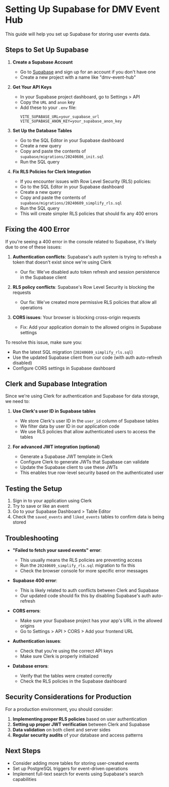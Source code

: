 # Setting Up Supabase for DMV Event Hub

This guide will help you set up Supabase for storing user events data.

## Steps to Set Up Supabase

1. **Create a Supabase Account**
   - Go to [Supabase](https://supabase.com/) and sign up for an account if you don't have one
   - Create a new project with a name like "dmv-event-hub"

2. **Get Your API Keys**
   - In your Supabase project dashboard, go to Settings > API
   - Copy the `URL` and `anon` key
   - Add these to your `.env` file:
     ```
     VITE_SUPABASE_URL=your_supabase_url
     VITE_SUPABASE_ANON_KEY=your_supabase_anon_key
     ```

3. **Set Up the Database Tables**
   - Go to the SQL Editor in your Supabase dashboard
   - Create a new query
   - Copy and paste the contents of `supabase/migrations/20240606_init.sql`
   - Run the SQL query

4. **Fix RLS Policies for Clerk Integration**
   - If you encounter issues with Row Level Security (RLS) policies:
   - Go to the SQL Editor in your Supabase dashboard
   - Create a new query
   - Copy and paste the contents of `supabase/migrations/20240609_simplify_rls.sql` 
   - Run the SQL query
   - This will create simpler RLS policies that should fix any 400 errors

## Fixing the 400 Error

If you're seeing a 400 error in the console related to Supabase, it's likely due to one of these issues:

1. **Authentication conflicts**: Supabase's auth system is trying to refresh a token that doesn't exist since we're using Clerk
   - Our fix: We've disabled auto token refresh and session persistence in the Supabase client

2. **RLS policy conflicts**: Supabase's Row Level Security is blocking the requests
   - Our fix: We've created more permissive RLS policies that allow all operations

3. **CORS issues**: Your browser is blocking cross-origin requests
   - Fix: Add your application domain to the allowed origins in Supabase settings

To resolve this issue, make sure you:
- Run the latest SQL migration (`20240609_simplify_rls.sql`)
- Use the updated Supabase client from our code (with auth auto-refresh disabled)
- Configure CORS settings in Supabase dashboard

## Clerk and Supabase Integration

Since we're using Clerk for authentication and Supabase for data storage, we need to:

1. **Use Clerk's user ID in Supabase tables**
   - We store Clerk's user ID in the `user_id` column of Supabase tables
   - We filter data by user ID in our application code
   - We use RLS policies that allow authenticated users to access the tables

2. **For advanced JWT integration (optional)**
   - Generate a Supabase JWT template in Clerk
   - Configure Clerk to generate JWTs that Supabase can validate
   - Update the Supabase client to use these JWTs
   - This enables true row-level security based on the authenticated user

## Testing the Setup

1. Sign in to your application using Clerk
2. Try to save or like an event
3. Go to your Supabase Dashboard > Table Editor
4. Check the `saved_events` and `liked_events` tables to confirm data is being stored

## Troubleshooting

- **"Failed to fetch your saved events" error**:
  - This usually means the RLS policies are preventing access
  - Run the `20240609_simplify_rls.sql` migration to fix this
  - Check the browser console for more specific error messages

- **Supabase 400 error**:
  - This is likely related to auth conflicts between Clerk and Supabase
  - Our updated code should fix this by disabling Supabase's auth auto-refresh

- **CORS errors**: 
  - Make sure your Supabase project has your app's URL in the allowed origins
  - Go to Settings > API > CORS > Add your frontend URL

- **Authentication issues**: 
  - Check that you're using the correct API keys
  - Make sure Clerk is properly initialized

- **Database errors**: 
  - Verify that the tables were created correctly
  - Check the RLS policies in the Supabase dashboard

## Security Considerations for Production

For a production environment, you should consider:

1. **Implementing proper RLS policies** based on user authentication
2. **Setting up proper JWT verification** between Clerk and Supabase
3. **Data validation** on both client and server sides
4. **Regular security audits** of your database and access patterns

## Next Steps

- Consider adding more tables for storing user-created events
- Set up PostgreSQL triggers for event-driven operations
- Implement full-text search for events using Supabase's search capabilities 
